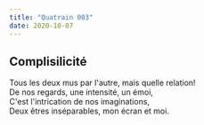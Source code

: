 ```yaml
---
title: "Quatrain 003"
date: 2020-10-07
---
```


## Complisilicité

Tous les deux mus par l'autre, mais quelle relation!    
De nos regards, une intensité, un émoi,   
C'est l'intrication de nos imaginations,    
Deux êtres inséparables, mon écran et moi.    